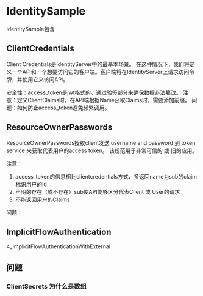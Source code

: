 # IdentitySample

IdentitySample包含

## ClientCredentials

Client Credentials是IdentityServer中的最基本场景。
在这种情况下，我们将定义一个API和一个想要访问它的客户端。客户端将在IdentityServer上请求访问令牌，并使用它来访问API。

安全性：access_token是jwt格式的。通过验签部分来确保数据非法篡改。
注意：定义ClientClaims时，在API端根据Name获取Claims时，需要添加前缀。
问题：如何防止access_token避免频繁调用。

## ResourceOwnerPasswords

ResourceOwnerPasswords授权client发送 username and password 到 token service 来获取代表用户的access token。
该规范用于非常可信的 或 旧的应用。

注意：
1. access_token的信息相比clientcredentials方式，多返回name为sub的claim标识用户的Id
1. 声明的存在（或不存在）sub使API能够区分代表Client 或 User的请求
1. 不能返回用户的Claims

问题：

## ImplicitFlowAuthentication




4_ImplicitFlowAuthenticationWithExternal

## 问题

### ClientSecrets 为什么是数组